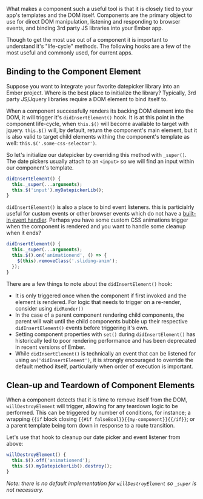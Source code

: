 What makes a component such a useful tool is that it is closely tied to your app's templates and the DOM itself.  Components are the primary object to use for direct DOM manipulation, listening and responding to browser events, and binding 3rd party JS libraries into your Ember app.

Though to get the most use out of a component it is important to understand it's "life-cycle" methods. The following hooks are a few of the most useful and commonly used, for current apps.

## Binding to the Component Element

Suppose you want to integrate your favorite datepicker library into an Ember project.  Where is the best place to initialize the library?  Typically, 3rd party JS/Jquery libraries require a DOM element to bind itself to.

When a component successfully renders its backing DOM element into the DOM, it will trigger it's `didInsertElement()` hook.  It is at this point in the component life-cycle, when `this.$()` will become available to target with jquery. `this.$()` will, by default, return the component's main element, but it is also valid to target child elements withing the component's template as well: `this.$('.some-css-selector')`.

So let's initialize our datepicker by overriding this method with `_super()`.  The date pickers usually attach to an `<input>` so we will find an input within our component's template.

```components/my-component.js
didInsertElement() {
  this._super(...arguments);
  this.$('input').myDatepickerLib();
}
```

`didInsertElement()` is also a place to bind event listeners.  this is particialrly useful for custom events or other browser events which do not have a [built-in event handler](http://guides.emberjs.com/v2.1.0/components/handling-events/#toc_event-names).  Perhaps you have some custom CSS animations trigger when the component is rendered and you want to handle some cleanup when it ends?

```components/my-component.js
didInsertElement() {
  this._super(...arguments);
  this.$().on('animationend', () => {
    $(this).removeClass('.sliding-anim');
  });
}
```

There are a few things to note about the `didInsertElement()` hook:

- It is only triggered once when the component if first invoked and the element is rendered. For logic that needs to trigger on a re-render, consider using `didRender()`
- In the case of a parent component rendering child components, the parent will wait until the child components bubble up their respective `didInsertElement()` events before triggering it's own.
- Setting component properties with `set()` during `didInsertElement()` has historically led to poor rendering performance and has been deprecated in recent versions of Ember.
- While `didInsertElement()` is technically an event that can be listened for using `on('didInsertElement')`, it is strongly encouraged to override the default method itself, particularly when order of execution is important.

## Clean-up and Teardown of Component Elements

When a component detects that it is time to remove itself from the DOM, `willDestroyElement` will trigger, allowing for any teardown logic to be performed.  This can be triggered by number of conditions, for instance; a wrapping `{{if` block closing `{{#if falseBool}}{{my-component}}{{/if}}`; or a parent template being torn down in response to a route transition.

Let's use that hook to cleanup our date picker and event listener from above:

```components/my-component.js
willDestroyElement() {
  this.$().off('animationend');
  this.$().myDatepickerLib().destroy();
}
```
_Note: there is no default implementation for `willDestroyElement` so `_super` is not necessary._
